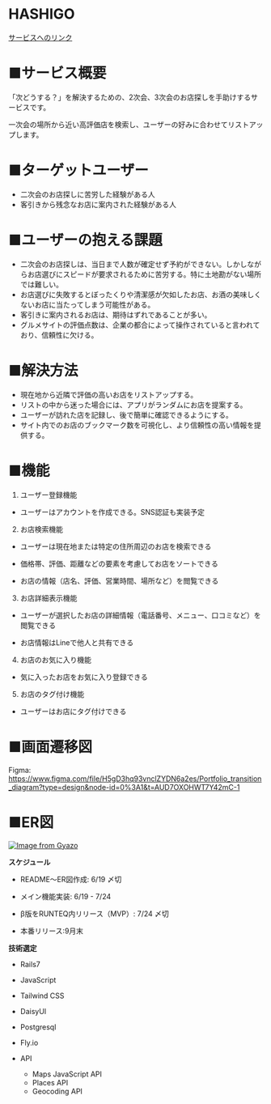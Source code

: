 # **HASHIGO**
[サービスへのリンク](https://hashigo.app/)

# **■サービス概要**

「次どうする？」を解決するための、2次会、3次会のお店探しを手助けするサービスです。

一次会の場所から近い高評価店を検索し、ユーザーの好みに合わせてリストアップします。


# **■ターゲットユーザー**


- 二次会のお店探しに苦労した経験がある人
- 客引きから残念なお店に案内された経験がある人


# **■ユーザーの抱える課題**

- 二次会のお店探しは、当日まで人数が確定せず予約ができない。しかしながらお店選びにスピードが要求されるために苦労する。特に土地勘がない場所では難しい。
- お店選びに失敗するとぼったくりや清潔感が欠如したお店、お酒の美味しくないお店に当たってしまう可能性がある。
- 客引きに案内されるお店は、期待はずれであることが多い。
- グルメサイトの評価点数は、企業の都合によって操作されていると言われており、信頼性に欠ける。


# **■解決方法**

- 現在地から近隣で評価の高いお店をリストアップする。
- リストの中から迷った場合には、アプリがランダムにお店を提案する。
- ユーザーが訪れた店を記録し、後で簡単に確認できるようにする。
- サイト内でのお店のブックマーク数を可視化し、より信頼性の高い情報を提供する。


# **■機能**

1. ユーザー登録機能

- ユーザーはアカウントを作成できる。SNS認証も実装予定

2. お店検索機能

- ユーザーは現在地または特定の住所周辺のお店を検索できる

- 価格帯、評価、距離などの要素を考慮してお店をソートできる

- お店の情報（店名、評価、営業時間、場所など）を閲覧できる

3. お店詳細表示機能

- ユーザーが選択したお店の詳細情報（電話番号、メニュー、口コミなど）を閲覧できる

- お店情報はLineで他人と共有できる

4. お店のお気に入り機能

- 気に入ったお店をお気に入り登録できる

5. お店のタグ付け機能

- ユーザーはお店にタグ付けできる

# **■画面遷移図**
Figma:
https://www.figma.com/file/H5gD3hq93vnclZYDN6a2es/Portfolio_transition_diagram?type=design&node-id=0%3A1&t=AUD7OXOHWT7Y42mC-1


# **■ER図**
[![Image from Gyazo](https://i.gyazo.com/8e16a651a541523b1cb7326152ef4684.png)](https://gyazo.com/8e16a651a541523b1cb7326152ef4684)

**スケジュール**

- README〜ER図作成: 6/19 〆切

- メイン機能実装: 6/19 - 7/24

- β版をRUNTEQ内リリース（MVP）: 7/24 〆切

- 本番リリース:9月末

**技術選定**

- Rails7

- JavaScript

- Tailwind CSS

- DaisyUI

- Postgresql

- Fly.io

- API

    - Maps JavaScript API
    - Places API
    - Geocoding API

